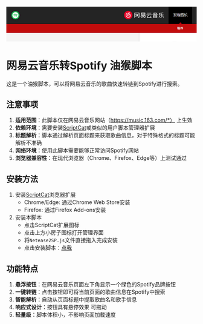 ![示例图片](https://github.com/kyler719/Netease2SP/blob/main/Demo.png)


# 网易云音乐转Spotify 油猴脚本

这是一个油猴脚本，可以将网易云音乐的歌曲快速转链到Spotify进行搜索。

## 注意事项

1. **适用范围**：此脚本仅在网易云音乐网站（https://music.163.com/*）  上生效
2. **依赖环境**：需要安装[ScriptCat](https://scriptcat.org/)或类似的用户脚本管理器扩展
3. **标题解析**：脚本通过解析页面标题来获取歌曲信息，对于特殊格式的标题可能解析不准确
4. **网络环境**：使用此脚本需要能够正常访问Spotify网站
5. **浏览器兼容性**：在现代浏览器（Chrome、Firefox、Edge等）上测试通过

## 安装方法

1. 安装[ScriptCat](https://scriptcat.org/)浏览器扩展
   - Chrome/Edge: 通过Chrome Web Store安装
   - Firefox: 通过Firefox Add-ons安装
2. 安装本脚本
   - 点击ScriptCat扩展图标
   - 点击上方小房子图标打开管理界面
   - 将`Netease2SP.js`文件直接拖入完成安装
   - 点击安装脚本：[点我](https://update.greasyfork.org/scripts/544519/%E7%BD%91%E6%98%93%E4%BA%91%E9%9F%B3%E4%B9%90%E8%BD%ACSpotify.user.js)

## 功能特点

1. **悬浮按钮**：在网易云音乐页面左下角显示一个绿色的Spotify品牌按钮
2. **一键转链**：点击按钮即可将当前页面的歌曲信息在Spotify中搜索
3. **智能解析**：自动从页面标题中提取歌曲名和歌手信息
4. **响应式设计**：按钮具有悬停效果 可拖动
5. **轻量级**：脚本体积小，不影响页面加载速度
